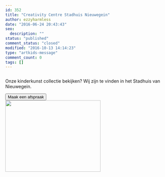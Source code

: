 ```yaml
---
id: 352
title: "Creativity Centre Stadhuis Nieuwegein"
author: ezzyharmless
date: "2016-06-24 20:43:43"
seo:
  description: ""
status: "published"
comment_status: "closed"
modified: "2016-10-13 14:14:23"
type: "artkids-message"
comment_count: 0
tags: []
---
```


<div class="column">
<p class="lead">Onze kinderkunst collectie bekijken? Wij zijn te vinden in het Stadhuis van Nieuwegein.</p>
<button class="button is-light" type="button"><span class="fa fa-phone"> </span> Maak een afspraak</button>

</div>
<div class="column"><a href="//www.artkidsfoundation.org/app/uploads/2016/06/IMG_1886.jpg"><img class="img-responsive" src="//www.artkidsfoundation.org/app/uploads/2016/06/IMG_1886-300x224.jpg" width="300" height="224" /></a></div>